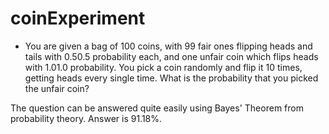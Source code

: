 # coinExperiment

- You are given a bag of 100 coins, with 99 fair ones flipping heads and tails with 0.50.5 probability each, and one unfair coin which flips heads with 1.01.0 probability. You pick a coin randomly and flip it 10 times, getting heads every single time. What is the probability that you picked the unfair coin?

The question can be answered quite easily using Bayes' Theorem from probability theory.
Answer is 91.18%.

